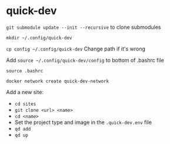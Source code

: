 # quick-dev

`git submodule update --init --recursive` to clone submodules

`mkdir ~/.config/quick-dev`

`cp config ~/.config/quick-dev` Change path if it's wrong

Add `source ~/.config/quick-dev/config` to bottom of .bashrc file

`source .bashrc`

`docker network create quick-dev-network`

Add a new site:

- `cd sites`
- `git clone <url> <name>`
- `cd <name>`
- Set the project type and image in the `.quick-dev.env` file
- `qd add`
- `qd up`
